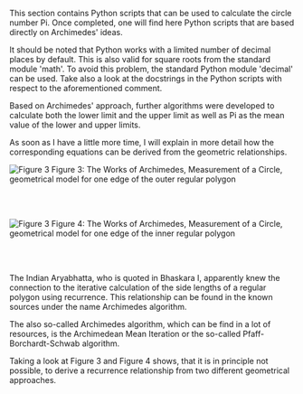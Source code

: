 This section contains Python scripts that can be used to calculate the circle number Pi. Once completed, one will find here Python scripts that are based directly on Archimedes' ideas.

It should be noted that Python works with a limited number of decimal places by default. This is also valid for square roots from the standard module 'math'. To avoid this problem, the standard Python module 'decimal' can be used. Take also a look at the docstrings in the Python scripts with respect to the aforementioned comment.

Based on Archimedes' approach, further algorithms were developed to calculate both the lower limit and the upper limit as well as Pi as the mean value of the lower and upper limits.

As soon as I have a little more time, I will explain in more detail how the corresponding equations can be derived from the geometric relationships. 

<img src="\images/archimedes_figure3.png" alt="Figure 3">
Figure 3: The Works of Archimedes, Measurement of a Circle, geometrical model for one edge of the outer regular polygon

<br><br>

<img src="\images/archimedes_figure4.png" alt="Figure 3">
Figure 4: The Works of Archimedes, Measurement of a Circle, geometrical model for one edge of the inner regular polygon

<br><br>

The Indian Aryabhatta, who is quoted in Bhaskara I, apparently knew the connection to the iterative calculation of the side lengths of a regular polygon using recurrence. This relationship can be found in the known sources under the name Archimedes algorithm.

The also so-called Archimedes algorithm, which can be find in a lot of resources, is the Archimedean Mean Iteration or the so-called Pfaff-Borchardt-Schwab algorithm. 

Taking a look at Figure 3 and Figure 4 shows, that it is in principle not possible, to derive a recurrence relationship from two different geometrical approaches.
